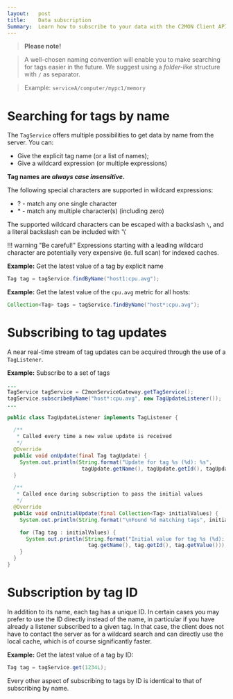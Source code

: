 ```yaml
---
layout:   post
title:    Data subscription
Summary:  Learn how to subscribe to your data with the C2MON Client API.
---
```


> **Please note!**

> A well-chosen naming convention will enable you to make searching for tags easier in the future.
> We suggest using a _folder-like_ structure with `/` as separator.

> Example: `serviceA/computer/mypc1/memory`


# Searching for tags by name

The `TagService` offers multiple possibilities to get data by name from the server. You can:

- Give the explicit tag name (or a list of names);
- Give a wildcard expression (or multiple expressions)

**Tag names are *always case insensitive*.**

The following special characters are supported in wildcard expressions:

- ? - match any one single character
- \* - match any multiple character(s) (including zero)

The supported wildcard characters can be escaped with a backslash `\`, and a literal backslash can be included with '\\'

!!! warning "Be careful!"
    Expressions starting with a leading wildcard character are potentially very expensive (ie. full scan) for indexed caches.

**Example:** Get the latest value of a tag by explicit name
```java
Tag tag = tagService.findByName("host1:cpu.avg");
```

**Example:** Get the latest value of the `cpu.avg` metric for all hosts:
```java
Collection<Tag> tags = tagService.findByName("host*:cpu.avg");
```




# Subscribing to tag updates

A near real-time stream of tag updates can be acquired through the use of a `TagListener`.

**Example:** Subscribe to a set of tags
```java
...
TagService tagService = C2monServiceGateway.getTagService();
tagService.subscribeByName("host*:cpu.avg", new TagUpdateListener());
...

public class TagUpdateListener implements TagListener {

  /**
   * Called every time a new value update is received
   */
  @Override
  public void onUpdate(final Tag tagUpdate) {
    System.out.println(String.format("Update for tag %s (%d): %s",
                        tagUpdate.getName(), tagUpdate.getId(), tagUpdate.getValue()));
  }

  /**
   * Called once during subscription to pass the initial values
   */
  @Override
  public void onInitialUpdate(final Collection<Tag> initialValues) {
    System.out.println(String.format("\nFound %d matching tags", initialValues.size()));

    for (Tag tag : initialValues) {
      System.out.println(String.format("Initial value for tag %s (%d): %s",
                          tag.getName(), tag.getId(), tag.getValue()));
    }
  }
}
```

# Subscription by tag ID

In addition to its name, each tag has a unique ID. In certain cases you may prefer to use the ID directly instead of the name, in particular if
you have already a listener subscribed to a given tag. In that case, the client does not have to contact the server as for a wildcard search and can
directly use the local cache, which is of course significantly faster.

**Example:** Get the latest value of a tag by ID:
```java
Tag tag = tagService.get(1234L);
```

Every other aspect of subscribing to tags by ID is identical to that of subscribing by name.






[c2mon-client.properties]: https://github.com/c2mon/c2mon-web-ui/blob/master/src/dist/tar/conf/c2mon-client.properties
